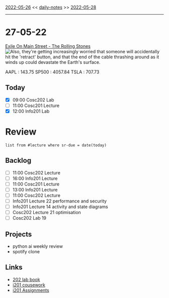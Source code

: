 [2022-05-26](daily_notes/2022-05-26) << [daily-notes](notes/daily-notes.md) >> [2022-05-28](daily_notes/2022-05-28)

---
# 27-05-22
[Exile On Main Street - The Rolling Stones](spotify:album:5dBQ20ppdPxo5bqkoeTKnN)
![Also, they're getting increasingly worried that someone will accidentally hit the 'retract' button, and that the end of the cable thrashing around as it winds up could devastate the Earth's surface.](https://imgs.xkcd.com/comics/voyager_wires.png)

AAPL : 143.75 
SP500 : 4057.84 
TSLA : 707.73

## Today
- [x] 09:00 Cosc202 Lab
- [ ] 11:00 Cosc201 Lecture
- [x] 12:00 Info201 Lab

# Review
```dataview
list from #lecture where sr-due = date(today)
```

## Backlog
- [ ] 11:00 Cosc202 Lecture
- [ ] 16:00 Info201 Lecture
- [ ] 11:00 Cosc201 Lecture
- [ ] 13:00 Info201 Lecture
- [ ] 11:00 Cosc202 Lecture
- [ ] Info201 Lecture 22 performance and security
- [ ] Info201 Lecture 14 activity and state diagrams
- [ ] Cosc202 Lecture 21 optimisation
- [ ] Cosc202 Lab 19

## Projects
- python ai weekly review
- spotify clone

## Links
- [202 lab book](C:\Users\Jet%20Hughes\Documents\Personal\COSC202LabBook-2.pdf)
- [i201 cousework](https://isgb.otago.ac.nz/infosci/INFO201/labs_release/raw/master/output/info201_labs.html#)
- [i201 Assignments](https://isgb.otago.ac.nz/info201/shared/assignments_release/raw/master/output/info201_assignments.html)